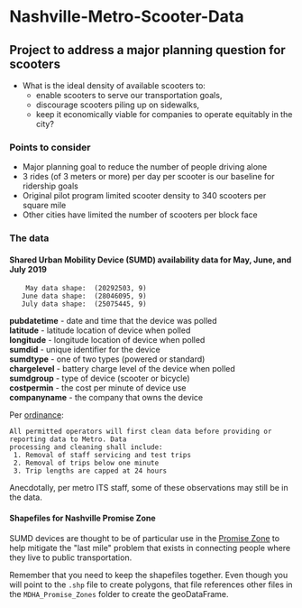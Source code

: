 # Nashville-Metro-Scooter-Data
## Project to address a major planning question for scooters
 * What is the ideal density of available scooters to:
    * enable scooters to serve our transportation goals,
    * discourage scooters piling up on sidewalks,
    * keep it economically viable for companies to operate equitably in the city?
### Points to consider
* Major planning goal to reduce the number of people driving alone
* 3 rides (of 3 meters or more) per day per scooter is our baseline for ridership goals
* Original pilot program limited scooter density to 340 scooters per square mile
* Other cities have limited the number of scooters per block face


### The data
#### Shared Urban Mobility Device (SUMD) availability data for May, June, and July 2019  
```
    May data shape:  (20292503, 9)
   June data shape:  (28046095, 9)
   July data shape:  (25075445, 9)
   ```

**pubdatetime** - date and time that the device was polled  
**latitude** - latitude location of device when polled  
**longitude** - longitude location of device when polled  
**sumdid** - unique identifier for the device  
**sumdtype** - one of two types (powered or standard)  
**chargelevel** - battery charge level of the device when polled  
**sumdgroup** - type of device (scooter or bicycle)  
**costpermin** - the cost per minute of device use  
**companyname** - the company that owns the device

Per [ordinance](https://www.nashville.gov/Metro-Clerk/Legislative/Ordinances/Details/7d2cf076-b12c-4645-a118-b530577c5ee8/2015-2019/BL2018-1202.aspx): 
```
All permitted operators will first clean data before providing or reporting data to Metro. Data 
processing and cleaning shall include:  
 1. Removal of staff servicing and test trips
 2. Removal of trips below one minute
 3. Trip lengths are capped at 24 hours
 ```
Anecdotally, per metro ITS staff, some of these observations may still be in the data.

#### Shapefiles for Nashville Promise Zone 
SUMD devices are thought to be of particular use in the [Promise Zone](https://www.nashville.gov/Mayors-Office/Promise-Zone/Basics.aspx) to help mitigate the "last mile" problem that exists in connecting people where they live to public transportation.

Remember that you need to keep the shapefiles together. Even though you will point to the `.shp` file to create polygons, that file references other files in the `MDHA_Promise_Zones` folder to create the geoDataFrame.


